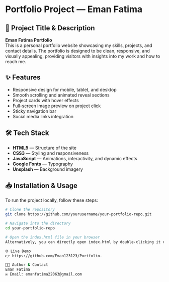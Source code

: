 # Portfolio Project — Eman Fatima  

## 📖 Project Title & Description  
**Eman Fatima Portfolio**  
This is a personal portfolio website showcasing my skills, projects, and contact details. The portfolio is designed to be clean, responsive, and visually appealing, providing visitors with insights into my work and how to reach me.  

## ✨ Features  
- Responsive design for mobile, tablet, and desktop  
- Smooth scrolling and animated reveal sections  
- Project cards with hover effects  
- Full-screen image preview on project click  
- Sticky navigation bar  
- Social media links integration  

## 🛠 Tech Stack  
- **HTML5** — Structure of the site  
- **CSS3** — Styling and responsiveness  
- **JavaScript** — Animations, interactivity, and dynamic effects  
- **Google Fonts** — Typography  
- **Unsplash** — Background imagery  

## 📥 Installation & Usage  
To run the project locally, follow these steps:  
```bash
# Clone the repository
git clone https://github.com/yourusername/your-portfolio-repo.git

# Navigate into the directory
cd your-portfolio-repo

# Open the index.html file in your browser
Alternatively, you can directly open index.html by double-clicking it or dragging it into your browser window.

🌐 Live Demo
👉 https://github.com/Eman123123/Portfolio-

👩‍💻 Author & Contact
Eman Fatima
✉️ Email: emanfatima22063@gmail.com
